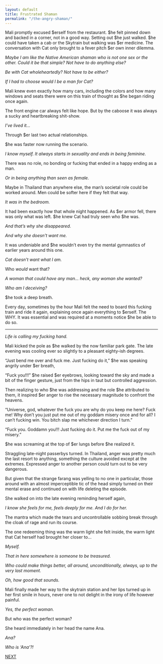 ```yaml
---
layout: default
title: Frustrated Shaman
permalink: "/the-angry-shaman/"
---
```

<!-- wp:paragraph -->

Mali promptly excused $erself from the restaurant. $he felt pinned down and backed in a corner, not in a good way. Setting out $he just walked. $he could have taken a cab or the Skytrain but walking was $er medicine. The conversation with Cat only brought to a fever pitch $er own inner dilemma.

<!-- /wp:paragraph -->

<!-- wp:paragraph -->

_Maybe I am like the Native American shaman who is not one sex or the other. Could it be that simple? Not have to do anything else?&nbsp;_

<!-- /wp:paragraph -->

<!-- wp:paragraph -->

_Be with Cat wholeheartedly? Not have to be either?_

<!-- /wp:paragraph -->

<!-- wp:paragraph -->

_If I had to choose would I be a man for Cat?_

<!-- /wp:paragraph -->

<!-- wp:paragraph -->

Mali knew even exactly how many cars, including the colors and how many windows and seats there were on this train of thought as $he began riding once again.&nbsp;

<!-- /wp:paragraph -->

<!-- wp:paragraph -->

The front engine car always felt like hope. But by the caboose it was always a sucky and heartbreaking shit-show.&nbsp;

<!-- /wp:paragraph -->

<!-- wp:paragraph -->

_I’ve lived it…&nbsp;_

<!-- /wp:paragraph -->

<!-- wp:paragraph -->

Through $er last two actual relationships.&nbsp;

<!-- /wp:paragraph -->

<!-- wp:paragraph -->

$he was faster now running the scenario.&nbsp;

<!-- /wp:paragraph -->

<!-- wp:paragraph -->

_I know myself. It always starts in sexuality and ends in being feminine.&nbsp;_

<!-- /wp:paragraph -->

<!-- wp:paragraph -->

There was no role, no bonding or fucking that ended in a happy ending as a man.&nbsp;

<!-- /wp:paragraph -->

<!-- wp:paragraph -->

_Or in being anything than seen as female.&nbsp;_

<!-- /wp:paragraph -->

<!-- wp:paragraph -->

Maybe in Thailand than anywhere else, the man’s societal role could be worked around. Men could be softer here if they felt that way.&nbsp;

<!-- /wp:paragraph -->

<!-- wp:paragraph -->

_It was in the bedroom._

<!-- /wp:paragraph -->

<!-- wp:paragraph -->

It had been exactly how that whole night happened. As $er armor fell, there was only what was left. $he knew Cat had truly seen who $he was.

<!-- /wp:paragraph -->

<!-- wp:paragraph -->

_And that’s why she disappeared._

<!-- /wp:paragraph -->

<!-- wp:paragraph -->

_And why she doesn’t want me._

<!-- /wp:paragraph -->

<!-- wp:paragraph -->

It was undeniable and $he wouldn’t even try the mental gymnastics of earlier years around this one.

<!-- /wp:paragraph -->

<!-- wp:paragraph -->

_Cat doesn’t want what I am._

<!-- /wp:paragraph -->

<!-- wp:paragraph -->

Who _would_ want that?&nbsp;

<!-- /wp:paragraph -->

<!-- wp:paragraph -->

_A woman that could have any man… heck, any woman she wanted?_

<!-- /wp:paragraph -->

<!-- wp:paragraph -->

_Who am I deceiving?_

<!-- /wp:paragraph -->

<!-- wp:paragraph -->

$he took a deep breath.

<!-- /wp:paragraph -->

<!-- wp:paragraph -->

Every day, sometimes by the hour Mali felt the need to board this fucking train and ride it again, explaining once again everything to $erself. The WHY. It was essential and was required at a moments notice $he be able to do so.

<!-- /wp:paragraph -->

<!-- wp:separator -->

* * *
<!-- /wp:separator -->

<!-- wp:paragraph -->

_Life is calling my fucking hand._

<!-- /wp:paragraph -->

<!-- wp:paragraph -->

Mali kicked the pole as $he walked by the now familiar park gate. The late evening was cooling ever so slightly to a pleasant eighty-ish degrees.

<!-- /wp:paragraph -->

<!-- wp:paragraph -->

“Just bend me over and fuck me. Just fucking do it,” $he was speaking angrily under $er breath,&nbsp;

<!-- /wp:paragraph -->

<!-- wp:paragraph -->

“Fuck you!!!” $he raised $er eyebrows, looking toward the sky and made a bit of the finger gesture, just from the hips in taut but controlled aggression.

<!-- /wp:paragraph -->

<!-- wp:paragraph -->

Then realizing to who $he was addressing and the role $he attributed to them, it inspired $er anger to rise the necessary magnitude to confront the heavens.&nbsp;

<!-- /wp:paragraph -->

<!-- wp:paragraph -->

“Universe, god, whatever the fuck you are why do you keep me here? Fuck me! Why don’t you just put me out of my goddam misery once and for all? I can’t fucking win. You bitch slap me whichever direction I turn.”

<!-- /wp:paragraph -->

<!-- wp:paragraph -->

“Fuck you. Goddamn you!!! Just fucking do it. Put me the fuck out of my misery.”&nbsp;

<!-- /wp:paragraph -->

<!-- wp:paragraph -->

$he was screaming at the top of $er lungs before $he realized it.&nbsp;

<!-- /wp:paragraph -->

<!-- wp:paragraph -->

Straggling late-night passerbys turned. In Thailand, anger was pretty much the last resort to anything, something the culture avoided except at the extremes. Expressed anger to another person could turn out to be very dangerous.&nbsp;

<!-- /wp:paragraph -->

<!-- wp:paragraph -->

But given that the strange farang was yelling to no one in particular, those around with an almost imperceptible tic of the head simply turned on their mental erase and continued on with life deleting the episode.

<!-- /wp:paragraph -->

<!-- wp:paragraph -->

She walked on into the late evening reminding herself again,&nbsp;

<!-- /wp:paragraph -->

<!-- wp:paragraph -->

_I know she feels for me, feels deeply for me. And I do for her.&nbsp;_

<!-- /wp:paragraph -->

<!-- wp:paragraph -->

The mantra which made the tears and uncontrollable sobbing break through the cloak of rage and run its course.&nbsp;

<!-- /wp:paragraph -->

<!-- wp:paragraph -->

The one redeeming thing was the warm light she felt inside, the warm light that Cat herself had brought her closer to…&nbsp;

<!-- /wp:paragraph -->

<!-- wp:paragraph -->

_Myself._

<!-- /wp:paragraph -->

<!-- wp:paragraph -->

_That in here somewhere is someone to be treasured.&nbsp;_

<!-- /wp:paragraph -->

<!-- wp:paragraph -->

_Who could make things better, all around, unconditionally, always, up to the very last moment.&nbsp;_

<!-- /wp:paragraph -->

<!-- wp:paragraph -->

_Oh, how good that sounds._&nbsp;

<!-- /wp:paragraph -->

<!-- wp:paragraph -->

Mali finally made her way to the skytrain station and her lips turned up in her first smile in hours, never one to not delight in the irony of life however painful.

<!-- /wp:paragraph -->

<!-- wp:paragraph -->

_Yes, the perfect woman.&nbsp;_

<!-- /wp:paragraph -->

<!-- wp:paragraph -->

But who was the perfect woman?&nbsp;

<!-- /wp:paragraph -->

<!-- wp:paragraph -->

She heard immediately in her head the name Ana.&nbsp;

<!-- /wp:paragraph -->

<!-- wp:paragraph -->

_Ana?&nbsp;_

<!-- /wp:paragraph -->

<!-- wp:paragraph -->

_Who is ‘Ana’?!_

<!-- /wp:paragraph -->

<!-- wp:paragraph -->

[NEXT](https://ffs.alexikaruna.com/home/)

<!-- /wp:paragraph -->


